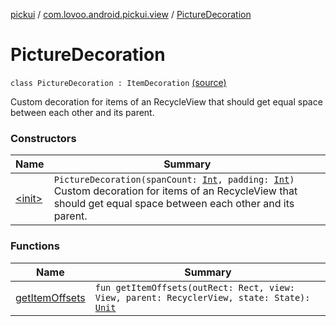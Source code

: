 [pickui](../../index.md) / [com.lovoo.android.pickui.view](../index.md) / [PictureDecoration](./index.md)

# PictureDecoration

`class PictureDecoration : ItemDecoration` [(source)](https://github.com/lovoo/android-pickpic/blob/master/pickui/pickui/src/main/kotlin/com/lovoo/android/pickui/view/PictureDecoration.kt#L26)

Custom decoration for items of an RecycleView that should get
equal space between each other and its parent.

### Constructors

| Name | Summary |
|---|---|
| [&lt;init&gt;](-init-.md) | `PictureDecoration(spanCount: `[`Int`](https://kotlinlang.org/api/latest/jvm/stdlib/kotlin/-int/index.html)`, padding: `[`Int`](https://kotlinlang.org/api/latest/jvm/stdlib/kotlin/-int/index.html)`)`<br>Custom decoration for items of an RecycleView that should get equal space between each other and its parent. |

### Functions

| Name | Summary |
|---|---|
| [getItemOffsets](get-item-offsets.md) | `fun getItemOffsets(outRect: Rect, view: View, parent: RecyclerView, state: State): `[`Unit`](https://kotlinlang.org/api/latest/jvm/stdlib/kotlin/-unit/index.html) |
